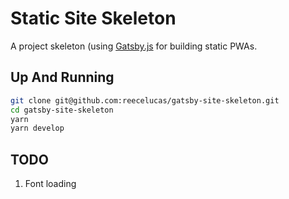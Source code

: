 # Static Site Skeleton

A project skeleton (using [Gatsby.js](https://www.gatsbyjs.org/) for building static PWAs.

## Up And Running

```bash
git clone git@github.com:reecelucas/gatsby-site-skeleton.git
cd gatsby-site-skeleton
yarn
yarn develop
```

## TODO

1. Font loading